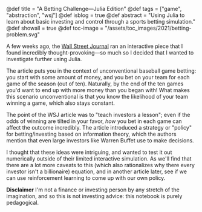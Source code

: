 @def title = "A Betting Challenge&mdash;Julia Edition"
@def tags = ["game", "abstraction", "wsj"]
@def isblog = true
@def abstract = "Using Julia to learn about basic investing and control through a sports betting simulation."
@def showall = true
@def toc-image = "/assets/toc_images/2021/betting-problem.svg"

A few weeks ago, the [Wall Street Journal](https://www.wsj.com/articles/bet-on-baseball-learn-about-investing-11622563747) ran an interactive piece that I found incredibly thought-provoking&mdash;so much so I decided that I wanted to investigate further using Julia.

The article puts you in the context of unconventional baseball game betting: you start with some amount of money, and you bet on your team for each game of the season (out of ten). Naturally, by the end of the ten games you'd want to end up with more money than you began with! What makes this scenario unconventional is that you know the likelihood of your team winning a game, which also stays constant.

The point of the WSJ article was to "teach investors a lesson"; even if the odds of winning are tilted in your favor, _how_ you bet in each game can affect the outcome incredibly. The article introduced a strategy or "policy" for betting/investing based on information theory, which the authors mention that even large investors like Warren Buffet use to make decisions.

I thought that these ideas were intriguing, and wanted to test it out numerically outside of their limited interactive simulation. As we'll find that there are a lot more caveats to this (which also rationalizes why there every investor isn't a billionaire) equation, and in another article later, see if we can use reinforcement learning to come up with our own policy.

**Disclaimer** I'm not a finance or investing person by any stretch of the imagination, and so this is not investing advice: this notebook is purely pedagogical.
